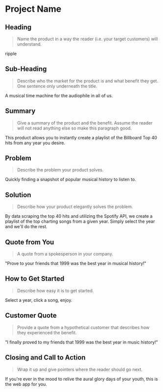 # Project Name #

<!-- 
> This material was originally posted [here](http://www.quora.com/What-is-Amazons-approach-to-product-development-and-product-management). It is reproduced here for posterities sake.

There is an approach called "working backwards" that is widely used at Amazon. They work backwards from the customer, rather than starting with an idea for a product and trying to bolt customers onto it. While working backwards can be applied to any specific product decision, using this approach is especially important when developing new products or features.

For new initiatives a product manager typically starts by writing an internal press release announcing the finished product. The target audience for the press release is the new/updated product's customers, which can be retail customers or internal users of a tool or technology. Internal press releases are centered around the customer problem, how current solutions (internal or external) fail, and how the new product will blow away existing solutions.

If the benefits listed don't sound very interesting or exciting to customers, then perhaps they're not (and shouldn't be built). Instead, the product manager should keep iterating on the press release until they've come up with benefits that actually sound like benefits. Iterating on a press release is a lot less expensive than iterating on the product itself (and quicker!).

If the press release is more than a page and a half, it is probably too long. Keep it simple. 3-4 sentences for most paragraphs. Cut out the fat. Don't make it into a spec. You can accompany the press release with a FAQ that answers all of the other business or execution questions so the press release can stay focused on what the customer gets. My rule of thumb is that if the press release is hard to write, then the product is probably going to suck. Keep working at it until the outline for each paragraph flows. 

Oh, and I also like to write press-releases in what I call "Oprah-speak" for mainstream consumer products. Imagine you're sitting on Oprah's couch and have just explained the product to her, and then you listen as she explains it to her audience. That's "Oprah-speak", not "Geek-speak".

Once the project moves into development, the press release can be used as a touchstone; a guiding light. The product team can ask themselves, "Are we building what is in the press release?" If they find they're spending time building things that aren't in the press release (overbuilding), they need to ask themselves why. This keeps product development focused on achieving the customer benefits and not building extraneous stuff that takes longer to build, takes resources to maintain, and doesn't provide real customer benefit (at least not enough to warrant inclusion in the press release).
 -->
 
## Heading ##
  > Name the product in a way the reader (i.e. your target customers) will understand.

 ripple

## Sub-Heading ##
  > Describe who the market for the product is and what benefit they get. One sentence only underneath the title.

 A musical time machine for the audiophile in all of us.

## Summary ##
  > Give a summary of the product and the benefit. Assume the reader will not read anything else so make this paragraph good.
  
 This product allows you to instantly create a playlist of the Billboard Top 40 hits from any year you desire. 

## Problem ##
  > Describe the problem your product solves.
  
 Quickly finding a snapshot of popular musical history to listen to.

## Solution ##
  > Describe how your product elegantly solves the problem.

 By data scraping the top 40 hits and utilizing the Spotify API, we create a playlist of the top charting songs from a given year. Simply select the year and we'll do the rest.
 
## Quote from You ##
  > A quote from a spokesperson in your company.
  
  "Prove to your friends that 1999 was the best year in musical history!"

## How to Get Started ##
  > Describe how easy it is to get started.
  
 Select a year, click a song, enjoy.

## Customer Quote ##
  > Provide a quote from a hypothetical customer that describes how they experienced the benefit.
  
 "I finally proved to my friends that 1999 was the best year in music history!"

## Closing and Call to Action ##
  > Wrap it up and give pointers where the reader should go next.

 If you're ever in the mood to relive the aural glory days of your youth, this is the web app for you.
